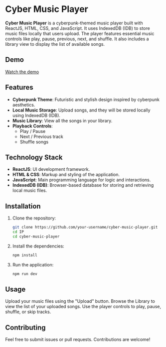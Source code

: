 # Cyber Music Player

**Cyber Music Player** is a cyberpunk-themed music player built with ReactJS, HTML, CSS, and JavaScript. It uses IndexedDB (IDB) to store music files locally that users upload. The player features essential music controls like play, pause, previous, next, and shuffle. It also includes a library view to display the list of available songs.

## Demo

[Watch the demo](./CyberPlayer-demo.mp4)


## Features

- **Cyberpunk Theme**: Futuristic and stylish design inspired by cyberpunk aesthetics.
- **Local Music Storage**: Upload songs, and they will be stored locally using IndexedDB (IDB).
- **Music Library**: View all the songs in your library.
- **Playback Controls**:
  - Play / Pause
  - Next / Previous track
  - Shuffle songs

## Technology Stack

- **ReactJS**: UI development framework.
- **HTML & CSS**: Markup and styling of the application.
- **JavaScript**: Main programming language for logic and interactions.
- **IndexedDB (IDB)**: Browser-based database for storing and retrieving local music files.

## Installation

1. Clone the repository:
   ```bash
   git clone https://github.com/your-username/cyber-music-player.git
   cd IP
   cd cyber-music-player
2. Install the dependencies:
    ```bash
    npm install
3. Run the application:
    ```bash
    npm run dev
## Usage
Upload your music files using the "Upload" button.
Browse the Library to view the list of your uploaded songs.
Use the player controls to play, pause, shuffle, or skip tracks.

## Contributing
Feel free to submit issues or pull requests. Contributions are welcome!

